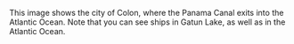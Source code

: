 This image shows the city of Colon, where the Panama Canal exits into the Atlantic Ocean. Note that you can see ships in Gatun Lake, as well as in the Atlantic Ocean.